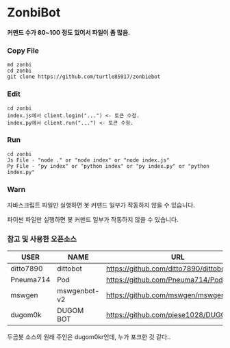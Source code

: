 # ZonbiBot

**커맨드 수가 80~100 정도 있어서 파일이 좀 많음.**

### Copy File
```
md zonbi
cd zonbi
git clone https://github.com/turtle85917/zonbiebot
```

### Edit
```
cd zonbi
index.js에서 client.login("...") <- 토큰 수정.
index.py에서 client.run("...") <- 토큰 수정.
```

### Run
```
cd zonbi
Js File - "node ." or "node index" or "node index.js"
Py File - "py index" or "python index" or "py index.py" or "python index.py"
```

### Warn
자바스크립트 파일만 실행하면 봇 커맨드 일부가 작동하지 않을 수 있습니다.

파이썬 파일만 실행하면 봇 커맨드 일부가 작동하지 않을 수 있습니다.

### 참고 및 사용한 오픈소스
| USER       | NAME                  | URL                                    |
| ---------- | --------------------- | -------------------------------------- |
| ditto7890  | dittobot              | https://github.com/ditto7890/dittobot  |
| Pneuma714  | Pod                   | https://github.com/Pneuma714/Pod       |
| mswgen     | mswgenbot-v2          | https://github.com/mswgen/mswgenbot-v2 |
| dugom0k    | DUGOM BOT             | https://github.com/piese1028/DUGOM_BOT |

두곰봇 소스의 원래 주인은 dugom0kr인데, 누가 포크한 것 같다..
